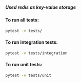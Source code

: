 ##### Used redis as key-value storage

#### To run all tests:  
```sh
pytest -v tests/
```  
#### To run integration tests:  
```sh 
pytest -v tests/integration
```  
#### To run unit tests:  
```sh
pytest -v tests/unit
```